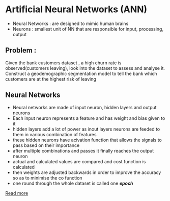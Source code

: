 # Artificial Neural Networks (ANN)
* Neural Networks : are designed to mimic human brains 
* Neurons : smallest unit of NN that are responsible for input, processing, output

## Problem : 
Given the bank customers dataset , a high churn rate is observed(customers leaving), look into the dataset to assess and analyse it.
Construct a geodemographic segmentation model to tell the bank which customers are at the highest risk of leaving

  ## Neural Networks
  * Neural networks are made of input neuron, hidden layers and output neurons
  * Each input neuron represents a feature and has weight and bias given to it
  * hidden layers add a lot of power as inout layers neurons are feeded to them in various combination of features
  * these hidden neurons have acivation function that allows the signals to pass based on their importance
  * after multiple combinations and passes it finally reaches the output neuron
  * actual and calculated values are compared and cost function is calculated
  * then weights are adjusted backwards in order to improve the accuracy so as to minimise the co function
  * one round through the whole dataset is called one **_epoch_**

  [Read more](https://www.geeksforgeeks.org/artificial-neural-networks-and-its-applications/)
  
